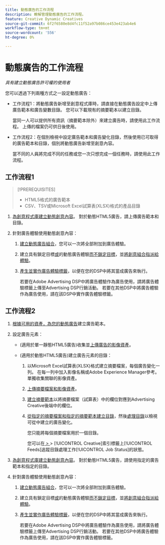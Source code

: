 ```yaml
---
title: 動態廣告的工作流程
description: 瞭解管理動態廣告的工作流程。
feature: Creative Dynamic Creatives
source-git-commit: 6f2f6580e8d4fc11f52a97b086ce453e423ab4e6
workflow-type: tm+mt
source-wordcount: '556'
ht-degree: 0%

---
```


# 動態廣告的工作流程

*具有建立動態廣告許可權的使用者*

您可以透過下列兩種方式之一設定動態廣告：

* 工作流程1：將動態廣告新增至創意程式庫時，請直接在動態廣告設定中上傳廣告範本和廣告變數目錄。 您可以下載現有的摘要範本以建立目錄。

  當同一人可以提供所有資訊（摘要範本除外）來建立廣告時，請使用此工作流程。 上傳的檔案仍可供日後使用。

* 工作流程2：在個別檢視中設定廣告範本和廣告變化目錄，然後使用已可取得的廣告範本和目錄，個別將動態廣告新增至創意內容。

  當不同的人員將完成不同的任務或您一次只想完成一個任務時，請使用此工作流程。

## 工作流程1

>[!PREREQUISITES]
>
>* HTML5格式的廣告範本
>* CSV、TSV或Microsoft Excel試算表(XLSX)格式的產品目錄

1. [為創意程式庫建立動態創意內容](/help/creative/creative-libraries/creative-add-dynamic.md)。 對於動態HTML5廣告，請上傳廣告範本和目錄。

1. 針對廣告體驗使用動態創意內容：

   1. [建立動態廣告組合](/help/creative/creative-libraries/bundle-manage.md)，您可以一次將全部附加到廣告體驗。

   1. 建立具有鎖定目標[或](/help/creative/experiences/experience-create-targeting.md)的動態廣告體驗[而不鎖定目標](/help/creative/experiences/experience-create-no-targeting.md)，並[將創意組合指派給體驗](/help/creative/experiences/experience-assign-creative-bundles.md)。

   1. [產生並實作廣告體驗標籤](/help/creative/experiences/experience-tag-export.md)，以便在您的DSP中將其當成廣告來執行。

      若要在Adobe Advertising DSP中將廣告體驗作為廣告使用，請將廣告體驗標籤上傳至Advertising DSP行銷活動。 若要在其他DSP中將廣告體驗作為廣告使用，請在該DSP中實作廣告體驗標籤。

## 工作流程2

1. [根據可用的資產，為您的動態廣告](/help/creative/ad-templates/ad-template-manage.md)建立廣告範本。

1. 設定廣告元素：

   * (適用於單一靜態HTML5廣告)收集並[上傳廣告的影像資產](/help/creative/feeds/asset-manage.md)。

   * (適用於動態HTML5廣告)建立廣告元素的目錄：

      1. 以Microsoft Excel試算表(XLSX)格式建立摘要檔案，每個廣告變化一列。 在每一列中加入影像名稱或Adobe Experience Manager參考。 單獨收集關聯的影像資產。

      1. [上傳摘要檔案和影像資產](/help/creative/feeds/asset-manage.md)。

      1. [建立摘要範本](/help/creative/feeds/feed-template-manage.md)以將摘要檔案（試算表）中的欄位對應到Advertising Creative後端中的欄位。

      1. [從指定的摘要檔案和指定的摘要範本建立目錄](/help/creative/feeds/catalog-manage.md#feed-catalog-create)，然後[處理目錄](/help/creative/feeds/catalog-manage.md#feed-catalog-process)以檢視可從中建立的廣告變化。

         您只能將每個摘要檔案用於一個目錄。

         您可以在[ > ](/help/creative/feeds/job-status-track.md) > [!UICONTROL Creative]索引標籤上[!UICONTROL Feeds]追蹤目錄處理工作[!UICONTROL Job Status]的狀態。

1. [為創意程式庫建立動態創意內容](/help/creative/creative-libraries/creative-add-dynamic.md)。 對於動態HTML5廣告，請使用指定的廣告範本和指定的目錄。

1. 針對廣告體驗使用動態創意內容：

   1. [建立動態廣告組合](/help/creative/creative-libraries/bundle-manage.md)，您可以一次將全部附加到廣告體驗。

   1. 建立具有鎖定目標[或](/help/creative/experiences/experience-create-targeting.md)的動態廣告體驗[而不鎖定目標](/help/creative/experiences/experience-create-no-targeting.md)，並[將創意組合指派給體驗](/help/creative/experiences/experience-assign-creative-bundles.md)。

   1. [產生並實作廣告體驗標籤](/help/creative/experiences/experience-tag-export.md)，以便在您的DSP中將其當成廣告來執行。

      若要在Adobe Advertising DSP中將廣告體驗作為廣告使用，請將廣告體驗標籤上傳至Advertising DSP行銷活動。 若要在其他DSP中將廣告體驗作為廣告使用，請在該DSP中實作廣告體驗標籤。
